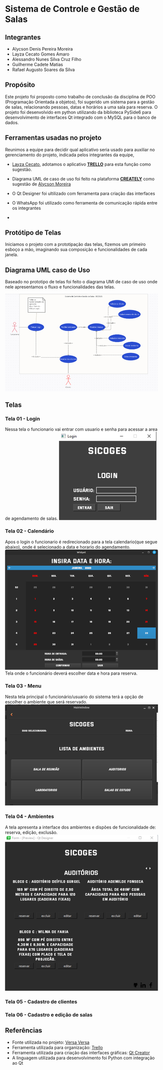 # Sistema de Controle e Gestão de Salas

## Integrantes

* Alycson Denis Pereira Moreira
* Layza Cecato Gomes Amaro
* Alessandro Nunes Silva Cruz Filho
* Guilherme Cadete Matias
* Rafael Augusto Soares da Silva

## Propósito

Este projeto foi proposto como trabalho de conclusão da disciplina de POO (Programação Orientada a objetos), foi sugerido um sistema para a gestão de salas, relacionando pessoas, datas e horários a uma sala para reserva. O projeto foi desenvolvido em python utilizando da biblioteca PySide6 para desenvolvimento de interfaces Qt integrado com o MySQL para o banco de dados.

## Ferramentas usadas no projeto
Reunimos a equipe para decidir qual aplicativo seria usado para auxiliar no gerenciamento do projeto, indicada pelos integrantes da equipe, 

* [Layza Cecato](https://github.com/layzacecato-dev), adotamos o aplicativo [**TRELLO**](https://trello.com/home) para esta função como sugestão.

* Diagrama UML de caso de uso foi feito na plataforma [**CREATELY**](https://creately.com/) como sugestão de [Alycson Moreira](https://github.com/Alycson-Moreira)

* O Qt Designer foi ultilizado com ferramenta para criação das interfaces 

* O WhatsApp foi utilizado como ferramenta de comunicação rápida entre os integrantes
* 
## Protótipo de Telas
Iniciamos o projeto com a prototipação das telas, fizemos um primeiro esboço a mão, imaginando sua composição e funcionalidades de cada janela.

## Diagrama UML caso de Uso
Baseado no prototipo de telas foi feito o diagrama UMl de caso de uso onde nele apresentamos o fluxo e funcionalidades das telas. 

![diagrama caso de uso](img/diagrama_uml_caso_de_uso.png)



## Telas


### Tela 01 - Login
Nessa tela o funcionario vai entrar com usuario e senha para acessar a area de agendamento de salas.
![Tela do login](img/janela_login.jpg)

### Tela 02 - Calendário
Apos o login o funcionario é redirecionado para a tela calendario(que segue abaixo), onde é selecionado a data e horario do agendamento.
![Tela do calendário](img/demonstracao_calendario.png)
Tela onde o funcionário deverá escolher data e hora para reserva.

### Tela 03 - Menu
Nesta tela principal o funcionário/usuario do sistema terá a opção de escolher o ambiente que será reservado.
![Tela Principal](img/tela_principal.png)

### Tela 04 - Ambientes
A tela apresenta a interface dos ambientes e dispões de funcionalidade de: reserva, edição, exclusão.
![Tela de Ambientes](img/tela_04_v6.png)

### Tela 05 - Cadastro de clientes

### Tela 06 - Cadastro e edição de salas


## Referências
* Fonte utilizada no projeto: [Versa Versa](www.dafont.com/pt/versa-versa.font)
* Ferramenta utilizada para organização: [Trello](https://trello.com/home)
* Ferramenta utilizada para criação das interfaces gráficas: [Qt Creator](https://www.qt.io/product/development-tools)
* A linguagem utilizada para desenvolvimento foi Python com integração ao Qt
